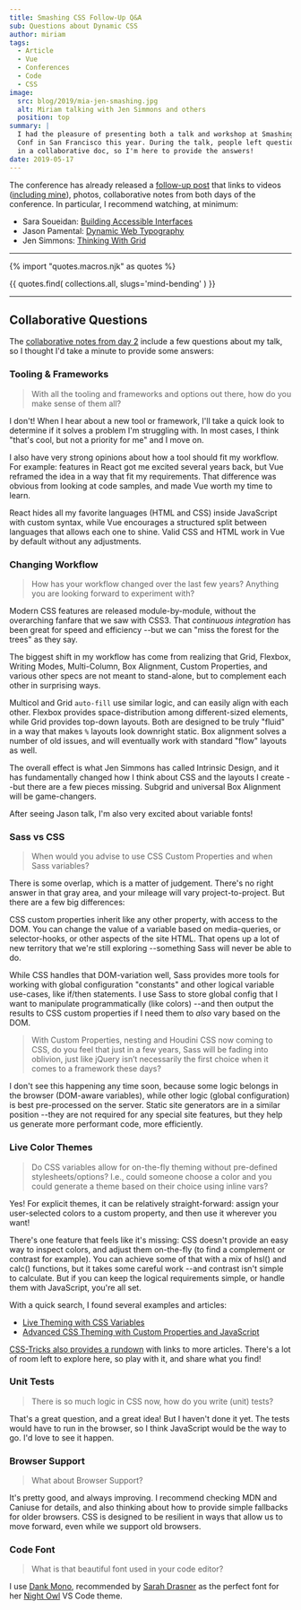```yaml
---
title: Smashing CSS Follow-Up Q&A
sub: Questions about Dynamic CSS
author: miriam
tags:
  - Article
  - Vue
  - Conferences
  - Code
  - CSS
image:
  src: blog/2019/mia-jen-smashing.jpg
  alt: Miriam talking with Jen Simmons and others
  position: top
summary: |
  I had the pleasure of presenting both a talk and workshop at Smashing
  Conf in San Francisco this year. During the talk, people left questions
  in a collaborative doc, so I'm here to provide the answers!
date: 2019-05-17
---
```


The conference has already released a [follow-up post] that links to
videos ([including mine]), photos, collaborative notes from both days of
the conference. In particular, I recommend watching, at minimum:

- Sara Soueidan: [Building Accessible Interfaces]
- Jason Pamental: [Dynamic Web Typography]
- Jen Simmons: [Thinking With Grid]

------

{% import "quotes.macros.njk" as quotes %}

{{ quotes.find(
  collections.all,
  slugs='mind-bending'
) }}

------

[follow-up post]: https://www.smashingmagazine.com/2019/04/smashingconf-san-francisco-2019/
[including mine]: https://vimeo.com/331571593
[Building Accessible Interfaces]: https://vimeo.com/331530115
[Dynamic Web Typography]: https://vimeo.com/331575184
[Thinking With Grid]: https://vimeo.com/331578108

## Collaborative Questions

The [collaborative notes from day 2] include a few questions about my
talk, so I thought I'd take a minute to provide some answers:

[collaborative notes from day 2]: https://smashed.by/sf2

### Tooling & Frameworks

> With all the tooling and frameworks and options out there, how do you
> make sense of them all?

I don't! When I hear about a new tool or framework, I'll take a quick
look to determine if it solves a problem I'm struggling with. In most
cases, I think "that's cool, but not a priority for me" and I move on.

I also have very strong opinions about how a tool should fit my
workflow. For example: features in React got me excited several years
back, but Vue reframed the idea in a way that fit my requirements. That
difference was obvious from looking at code samples, and made Vue worth
my time to learn.

React hides all my favorite languages (HTML and CSS) inside JavaScript
with custom syntax, while Vue encourages a structured split between
languages that allows each one to shine. Valid CSS and HTML work in Vue
by default without any adjustments.

### Changing Workflow

> How has your workflow changed over the last few years? Anything you
> are looking forward to experiment with?

Modern CSS features are released module-by-module, without the
overarching fanfare that we saw with CSS3. That *continuous integration*
has been great for speed and efficiency --but we can "miss the forest
for the trees" as they say.

The biggest shift in my workflow has come from realizing that Grid,
Flexbox, Writing Modes, Multi-Column, Box Alignment, Custom Properties,
and various other specs are not meant to stand-alone, but to complement
each other in surprising ways.

Multicol and Grid `auto-fill` use similar logic, and can easily align
with each other. Flexbox provides space-distribution among
different-sized elements, while Grid provides top-down layouts. Both are
designed to be truly "fluid" in a way that makes `%` layouts look
downright static. Box alignment solves a number of old issues, and will
eventually work with standard "flow" layouts as well.

The overall effect is what Jen Simmons has called Intrinsic Design, and
it has fundamentally changed how I think about CSS and the layouts I
create --but there are a few pieces missing. Subgrid and universal Box
Alignment will be game-changers.

After seeing Jason talk, I'm also very excited about variable fonts!

### Sass vs CSS

> When would you advise to use CSS Custom Properties and when Sass
> variables?

There is some overlap, which is a matter of judgement. There's no right
answer in that gray area, and your mileage will vary project-to-project.
But there are a few big differences:

CSS custom properties inherit like any other property, with access to
the DOM. You can change the value of a variable based on media-queries,
or selector-hooks, or other aspects of the site HTML. That opens up a
lot of new territory that we're still exploring --something Sass will
never be able to do.

While CSS handles that DOM-variation well, Sass provides more tools for
working with global configuration "constants" and other logical variable
use-cases, like if/then statements. I use Sass to store global config
that I want to manipulate programmatically (like colors) --and then
output the results to CSS custom properties if I need them to *also*
vary based on the DOM.

> With Custom Properties, nesting and Houdini CSS now coming to CSS, do
> you feel that just in a few years, Sass will be fading into oblivion,
> just like jQuery isn’t necessarily the first choice when it comes to a
> framework these days?

I don't see this happening any time soon, because some logic belongs in
the browser (DOM-aware variables), while other logic (global
configuration) is best pre-processed on the server. Static site
generators are in a similar position --they are not required for any
special site features, but they help us generate more performant code,
more efficiently.

### Live Color Themes

> Do CSS variables allow for on-the-fly theming without pre-defined
> stylesheets/options? I.e., could someone choose a color and you could
> generate a theme based on their choice using inline vars?

Yes! For explicit themes, it can be relatively straight-forward: assign
your user-selected colors to a custom property, and then use it wherever
you want!

There's one feature that feels like it's missing: CSS doesn't provide an
easy way to inspect colors, and adjust them on-the-fly (to find a
complement or contrast for example). You can achieve some of that with a
mix of <span class="title-ref">hsl()</span> and <span
class="title-ref">calc()</span> functions, but it takes some careful
work --and contrast isn't simple to calculate. But if you can keep the
logical requirements simple, or handle them with JavaScript, you're all
set.

With a quick search, I found several examples and articles:

- [Live Theming with CSS Variables]
- [Advanced CSS Theming with Custom Properties and JavaScript]

[CSS-Tricks also provides a rundown] with links to more articles.
There's a lot of room left to explore here, so play with it, and share
what you find!

[Live Theming with CSS Variables]: https://www.jonathan-harrell.com/live-theming-with-css-variables/
[Advanced CSS Theming with Custom Properties and JavaScript]: https://www.sitepoint.com/css-theming-custom-properties-javascript/
[CSS-Tricks also provides a rundown]: https://css-tricks.com/css-custom-properties-theming/

### Unit Tests

> There is so much logic in CSS now, how do you write (unit) tests?

That's a great question, and a great idea! But I haven't done it yet.
The tests would have to run in the browser, so I think JavaScript would
be the way to go. I'd love to see it happen.

### Browser Support

> What about Browser Support?

It's pretty good, and always improving. I recommend checking MDN and
Caniuse for details, and also thinking about how to provide simple
fallbacks for older browsers. CSS is designed to be resilient in ways
that allow us to move forward, even while we support old browsers.

### Code Font

> What is that beautiful font used in your code editor?

I use [Dank Mono], recommended by [Sarah Drasner] as the perfect font
for her [Night Owl] VS Code theme.

[Dank Mono]: https://dank.sh/
[Sarah Drasner]: https://sarahdrasnerdesign.com/
[Night Owl]: https://github.com/sdras/night-owl-vscode-theme
